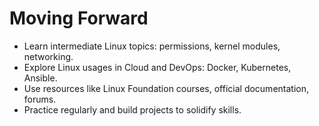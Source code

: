 # Moving Forward

- Learn intermediate Linux topics: permissions, kernel modules, networking.
- Explore Linux usages in Cloud and DevOps: Docker, Kubernetes, Ansible.
- Use resources like Linux Foundation courses, official documentation, forums.
- Practice regularly and build projects to solidify skills.
